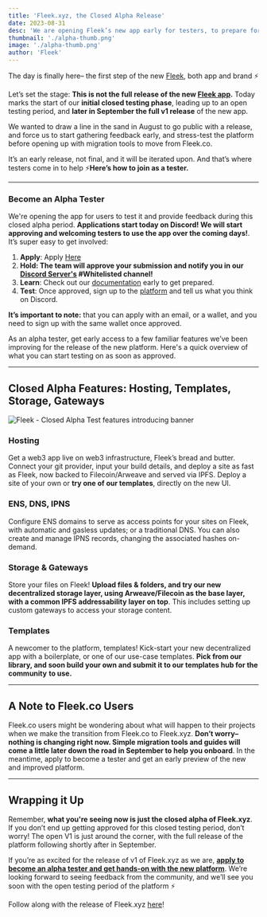 ```yaml
---
title: 'Fleek.xyz, the Closed Alpha Release'
date: 2023-08-31
desc: 'We are opening Fleek’s new app early for testers, to prepare for the full V1 release. Get whitelisted, and give us your feedback.'
thumbnail: './alpha-thumb.png'
image: './alpha-thumb.png'
author: 'Fleek'
---
```


The day is finally here– the first step of the new [Fleek](https://fleek.xyz/), both app and brand ⚡

Let’s set the stage: **This is not the full release of the new [Fleek app](http://app.fleek.xyz/).** Today marks the start of our **initial closed testing phase**, leading up to an open testing period, and **later in September the full v1 release** of the new app.

We wanted to draw a line in the sand in August to go public with a release, and force us to start gathering feedback early, and stress-test the platform before opening up with migration tools to move from Fleek.co.

It’s an early release, not final, and it will be iterated upon. And that’s where testers come in to help ⚡**Here’s how to join as a tester.**

---

### Become an Alpha Tester

We're opening the app for users to test it and provide feedback during this closed alpha period. **Applications start today on Discord! We will start approving and welcoming testers to use the app over the coming days!**. It’s super easy to get involved:

1. **Apply**: Apply [Here](https://fleekxyz.typeform.com/alpha-access)
2. **Hold: The team will approve your submission and notify you in our [Discord Server's](https://discord.gg/fleek) #Whitelisted channel!**
3. **Learn**: Check out our [documentation](https://fleek.xyz/docs/) early to get prepared.
4. **Test**: Once approved, sign up to the [platform](https://fleek.xyz/) and tell us what you think on Discord.

**It’s important to note:** that you can apply with an email, or a wallet, and you need to sign up with the same wallet once approved.

As an alpha tester, get early access to a few familiar features we’ve been improving for the release of the new platform. Here's a quick overview of what you can start testing on as soon as approved.

---

## Closed Alpha Features: Hosting, Templates, Storage, Gateways

![Fleek - Closed Alpha Test features introducing banner](https://storage.fleek-internal.com/27a60cdd-37d3-480c-ae88-3ad4ca886b13-bucket/alpha-feat.png)

### Hosting

Get a web3 app live on web3 infrastructure, Fleek’s bread and butter. Connect your git provider, input your build details, and deploy a site as fast as Fleek, now backed to Filecoin/Arweave and served via IPFS. Deploy a site of your own or **try one of our templates**, directly on the new UI.

### ENS, DNS, IPNS

Configure ENS domains to serve as access points for your sites on Fleek, with automatic and gasless updates; or a traditional DNS. You can also create and manage IPNS records, changing the associated hashes on-demand.

### Storage & Gateways

Store your files on Fleek! **Upload files & folders, and try our new decentralized storage layer, using Arweave/Filecoin as the base layer, with a common IPFS addressability layer on top**. This includes setting up custom gateways to access your storage content.

### Templates

A newcomer to the platform, templates! Kick-start your new decentralized app with a boilerplate, or one of our use-case templates. **Pick from our library, and soon build your own and submit it to our templates hub for the community** **to use.**

---

## A Note to Fleek.co Users

Fleek.co users might be wondering about what will happen to their projects when we make the transition from Fleek.co to Fleek.xyz. **Don’t worry– nothing is changing right now. Simple migration tools and guides will come a little later down the road in September to help you onboard**. In the meantime, apply to become a tester and get an early preview of the new and improved platform.

---

## Wrapping it Up

Remember, **what you're seeing now is just the closed alpha of Fleek.xyz**. If you don’t end up getting approved for this closed testing period, don’t worry! The open V1 is just around the corner, with the full release of the platform following shortly after in September.

If you’re as excited for the release of v1 of Fleek.xyz as we are, **[apply to become an alpha tester and get hands-on with the new platform](https://fleekxyz.typeform.com/alpha-access)**. We’re looking forward to seeing feedback from the community, and we’ll see you soon with the open testing period of the platform ⚡

Follow along with the release of Fleek.xyz [here](https://twitter.com/fleek)!
